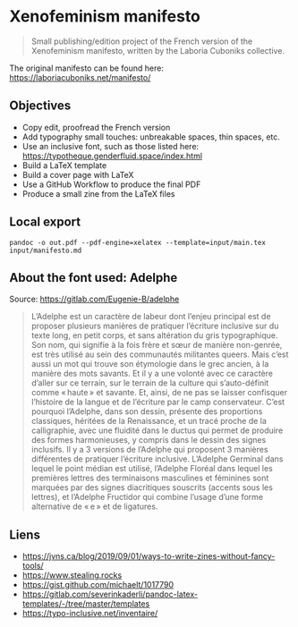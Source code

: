 # Xenofeminism manifesto

> Small publishing/edition project of the French version of the Xenofeminism manifesto, written by the Laboria Cuboniks collective.

The original manifesto can be found here: https://laboriacuboniks.net/manifesto/

## Objectives

- Copy edit, proofread the French version
- Add typography small touches: unbreakable spaces, thin spaces, etc.
- Use an inclusive font, such as those listed here: https://typotheque.genderfluid.space/index.html
- Build a LaTeX template
- Build a cover page with LaTeX
- Use a GitHub Workflow to produce the final PDF
- Produce a small zine from the LaTeX files

## Local export

`pandoc -o out.pdf --pdf-engine=xelatex --template=input/main.tex input/manifesto.md`

## About the font used: Adelphe

Source: https://gitlab.com/Eugenie-B/adelphe

> L’Adelphe est un caractère de labeur dont l’enjeu principal est de proposer plusieurs manières de pratiquer l’écriture inclusive sur du texte long, en petit corps, et sans altération du gris typographique. Son nom, qui signifie à la fois frère et sœur de manière non-genrée, est très utilisé au sein des communautés militantes queers. Mais c’est aussi un mot qui trouve son étymologie dans le grec ancien, à la manière des mots savants. Et il y a une volonté avec ce caractère d’aller sur ce terrain, sur le terrain de la culture qui s’auto-définit comme « haute » et savante. Et, ainsi, de ne pas se laisser confisquer l’histoire de la langue et de l’écriture par le camp conservateur. C’est pourquoi l’Adelphe, dans son dessin, présente des proportions classiques, héritées de la Renaissance, et un tracé proche de la calligraphie, avec une fluidité dans le ductus qui permet de produire des formes harmonieuses, y compris dans le dessin des signes inclusifs. Il y a 3 versions de l’Adelphe qui proposent 3 manières différentes de pratiquer l’écriture inclusive. L’Adelphe Germinal dans lequel le point médian est utilisé, l’Adelphe Floréal dans lequel les premières lettres des terminaisons masculines et féminines sont marquées par des signes diacritiques souscrits (accents sous les lettres), et l’Adelphe Fructidor qui combine l’usage d’une forme alternative de « e » et de ligatures.

## Liens

- https://jvns.ca/blog/2019/09/01/ways-to-write-zines-without-fancy-tools/
- https://www.stealing.rocks
- https://gist.github.com/michaelt/1017790
- https://gitlab.com/severinkaderli/pandoc-latex-templates/-/tree/master/templates
- https://typo-inclusive.net/inventaire/
